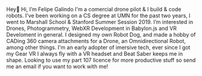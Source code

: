 Hey👋 Hi, I’m Felipe Galindo I'm a comercial drone pilot & I build & code robots. I've been working on a CS degree at UMN for the past two years, I went to Marshall School & Stanford Summer Session 2019. I’m interested in Drones, Photogrammetry, WebXR Development in Babylon.js and VR Develoment in general. I designed my own Robot Dog, and made a hobby of CADing 360 camera attachments for a Drone, an Omnidirectional Robot, among other things. I'm an early adopter of imersive tech, ever since I got my Gear VR I always fly with a VR headset and Beat Saber keeps me in shape. Looking to use my part 107 licence for more productive stuff so send me an email if you want to work with me!
